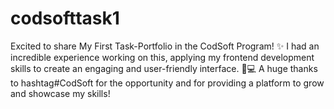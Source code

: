 # codsofttask1
Excited to share My First Task-Portfolio in the CodSoft Program! ✨   I had an incredible experience working on this, applying my frontend development skills to create an engaging and user-friendly interface. 🚀💻   A huge thanks to hashtag#CodSoft for the opportunity and for providing a platform to grow and showcase my skills!
